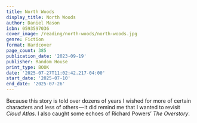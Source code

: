 ```yaml
---
title: North Woods
display_title: North Woods
author: Daniel Mason
isbn: 0593597036
cover_image: /reading/north-woods/north-woods.jpg
genre: Fiction
format: Hardcover
page_count: 385
publication_date: '2023-09-19'
publisher: Random House
print_type: BOOK
date: '2025-07-27T11:02:42.217-04:00'
start_date: '2025-07-10'
end_date: '2025-07-26'
---
```


Because this story is told over dozens of years I wished for more of certain characters and less of others — it did remind me that I wanted to revisit *Cloud Atlas*. I also caught some echoes of Richard Powers’ *The Overstory*.